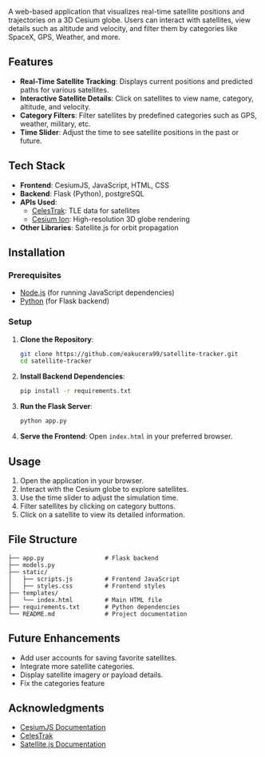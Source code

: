 A web-based application that visualizes real-time satellite positions and trajectories on a 3D Cesium globe. Users can interact with satellites, view details such as altitude and velocity, and filter them by categories like SpaceX, GPS, Weather, and more.

## Features

- **Real-Time Satellite Tracking**: Displays current positions and predicted paths for various satellites.
- **Interactive Satellite Details**: Click on satellites to view name, category, altitude, and velocity.
- **Category Filters**: Filter satellites by predefined categories such as GPS, weather, military, etc.
- **Time Slider**: Adjust the time to see satellite positions in the past or future.


## Tech Stack

- **Frontend**: CesiumJS, JavaScript, HTML, CSS
- **Backend**: Flask (Python), postgreSQL
- **APIs Used**:
  - [CelesTrak](https://celestrak.com/): TLE data for satellites
  - [Cesium Ion](https://cesium.com/ion/): High-resolution 3D globe rendering
- **Other Libraries**: Satellite.js for orbit propagation

## Installation

### Prerequisites
- [Node.js](https://nodejs.org/) (for running JavaScript dependencies)
- [Python](https://www.python.org/) (for Flask backend)

### Setup

1. **Clone the Repository**:
   ```bash
   git clone https://github.com/eakucera99/satellite-tracker.git
   cd satellite-tracker
   ```

2. **Install Backend Dependencies**:
   ```bash
   pip install -r requirements.txt
   ```

3. **Run the Flask Server**:
   ```bash
   python app.py
   ```

4. **Serve the Frontend**:
   Open `index.html` in your preferred browser.

## Usage

1. Open the application in your browser.
2. Interact with the Cesium globe to explore satellites.
3. Use the time slider to adjust the simulation time.
4. Filter satellites by clicking on category buttons.
5. Click on a satellite to view its detailed information.

## File Structure

```plaintext
├── app.py                 # Flask backend
├── models.py 
├── static/
│   ├── scripts.js         # Frontend JavaScript
│   ├── styles.css         # Frontend styles
├── templates/
│   └── index.html         # Main HTML file
├── requirements.txt       # Python dependencies
└── README.md              # Project documentation
```

## Future Enhancements

- Add user accounts for saving favorite satellites.
- Integrate more satellite categories.
- Display satellite imagery or payload details.
- Fix the categories feature

## Acknowledgments

- [CesiumJS Documentation](https://cesium.com/docs/)
- [CelesTrak](https://celestrak.com/)
- [Satellite.js Documentation](https://github.com/shashwatak/satellite-js)
